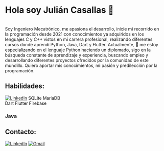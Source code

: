# Hola soy Julián Casallas 👋
</br>
Soy Ingeniero Mecatrónico, me apasiona el desarrollo, inicie mi recorrido en la programación desde 2021 con conocimientos ya adquiridos en los lenguajes C y C++ vistos en mi carrera profesional, realizando diferentes cursos donde aprendí Python, Java, Dart y Flutter. Actualmente, 🌱 me estoy especializando en el lenguaje Python haciendo un diplomado, sigo en la búsqueda constante de aprendizaje y experiencia, buscando empleo y desarrollando diferentes proyectos ofrecidos por la comunidad de este mundillo. Quiero aportar mis conocimientos, mi pasión y predilección por la programación.

## Habilidades:
[![LinkedIn](https://img.shields.io/badge/-Python-FFF700)]()
SQLite
MariaDB
</br>
Dart
Flutter
Firebase
</br>
### Java

## Contacto:

[![LinkedIn](https://img.shields.io/badge/-Linkedin-lightgrey)](https://www.linkedin.com/in/julian-david-casallas-bernal-83b44217a/)
[![Gmail](https://img.shields.io/badge/-Gmail-red)](julian.casallasb@gmail.com)
